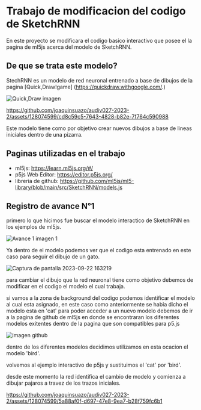 # Trabajo de modificacion del codigo de SketchRNN
En este proyecto se modificara el codigo basico interactivo que posee el la pagina de ml5js acerca del modelo de SketchRNN. 

## De que se trata este modelo?

StechRNN es un modelo de red neuronal entrenado a base de dibujos de la pagina [Quick,Draw!game] (https://quickdraw.withgoogle.com/.)

![Quick,Draw imagen](https://github.com/joaquinsuazo/audiv027-2023-2/assets/128074599/610e0f98-c116-451b-9705-2daf10b89732)




https://github.com/joaquinsuazo/audiv027-2023-2/assets/128074599/cd8c59c5-7643-4828-b82e-7f764c590988



Este modelo tiene como por objetivo crear nuevos dibujos a base de lineas iniciales dentro de una pizarra.

## Paginas utilizadas en el trabajo
- ml5js: https://learn.ml5js.org/#/
- p5js Web Editor: https://editor.p5js.org/
- libreria de github: https://github.com/ml5js/ml5-library/blob/main/src/SketchRNN/models.js

 ## Registro de avance N°1
primero lo que hicimos fue buscar el modelo interactico de SketchRNN en los ejemplos de ml5js.

  ![Avance 1 imagen 1](https://github.com/joaquinsuazo/audiv027-2023-2/assets/128074599/9e6c713b-0cbf-49dc-8b7e-a1b8a62a573a)

Ya dentro de el modelo podemos ver que el codigo esta entrenado en este caso para seguir el dibujo de un gato.

![Captura de pantalla 2023-09-22 163219](https://github.com/joaquinsuazo/audiv027-2023-2/assets/128074599/82fe9cc0-717c-4349-9687-650179430b15)

para cambiar el dibujo que la red neuronal tiene como objetivo debemos de modificar en el codigo el modelo el cual trabaja.

si vamos a la zona de background del codigo podemos identificar el modelo al cual esta asignado, en este caso como anteriormente se habia dicho el modelo esta en 'cat'
para poder acceder a un nuevo modelo debemos de ir a la pagina de github de ml5js en donde se encontraran los diferentes modelos exitentes dentro de la pagina que son compatibles para p5.js 

![imagen github](https://github.com/joaquinsuazo/audiv027-2023-2/assets/128074599/190a5c4b-6ca6-4e52-bd5f-8b7707dd32d4)

dentro de los diferentes modelos decidimos utilizamos en esta ocacion el modelo 'bird'.

volvemos al ejemplo interactivo de p5js y sustituimos el 'cat' por 'bird'.

desde este momento la red identifica el cambio de modelo y comienza a dibujar pajaros a travez de los trazos iniciales.


https://github.com/joaquinsuazo/audiv027-2023-2/assets/128074599/5a88af0f-d697-47e8-9ea7-b28f759fc6b1








